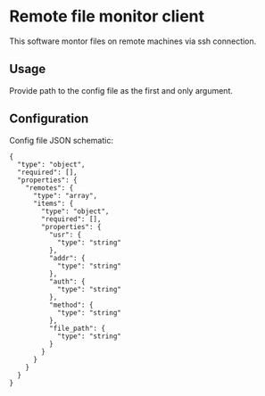 # Remote file monitor client

This software montor files on remote machines via ssh connection.

## Usage

Provide path to the config file as the first and only argument.

## Configuration

Config file JSON schematic:

```
{
  "type": "object",
  "required": [],
  "properties": {
    "remotes": {
      "type": "array",
      "items": {
        "type": "object",
        "required": [],
        "properties": {
          "usr": {
            "type": "string"
          },
          "addr": {
            "type": "string"
          },
          "auth": {
            "type": "string"
          },
          "method": {
            "type": "string"
          },
          "file_path": {
            "type": "string"
          }
        }
      }
    }
  }
}
```
